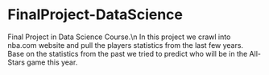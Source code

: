 # FinalProject-DataScience
Final Project in Data Science Course.\n
In this project we crawl into nba.com website and pull the players statistics from the last few years.
Base on the statistics from the past we tried to predict who will be in the All-Stars game this year.
